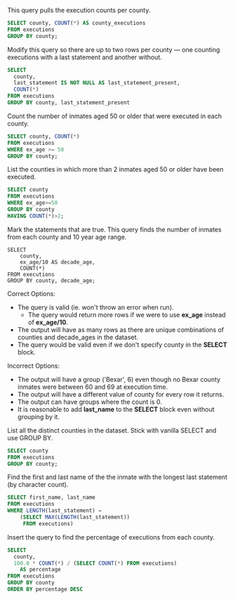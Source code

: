 This query pulls the execution counts per county.
```SQL
SELECT county, COUNT(*) AS county_executions
FROM executions
GROUP BY county;
```

Modify this query so there are up to two rows per county — one counting executions with a last statement and another without.
```SQL
SELECT
  county,
  last_statement IS NOT NULL AS last_statement_present,
  COUNT(*)
FROM executions
GROUP BY county, last_statement_present
```

Count the number of inmates aged 50 or older that were executed in each county.
```SQL
SELECT county, COUNT(*) 
FROM executions
WHERE ex_age >= 50
GROUP BY county;
```

List the counties in which more than 2 inmates aged 50 or older have been executed.
```SQL
SELECT county
FROM executions
WHERE ex_age>=50
GROUP BY county
HAVING COUNT(*)>2;
```

Mark the statements that are true.
This query finds the number of inmates from each county and 10 year age range.
```
SELECT
    county,
    ex_age/10 AS decade_age,
    COUNT(*)
FROM executions
GROUP BY county, decade_age;
```
Correct Options:
- The query is valid (ie. won't throw an error when run).
  - The query would return more rows if we were to use **ex_age** instead of **ex_age/10**.
- The output will have as many rows as there are unique combinations of counties and decade_ages in the dataset.
- The query would be valid even if we don't specify county in the **SELECT** block.

Incorrect Options:
- The output will have a group ('Bexar', 6) even though no Bexar county inmates were between 60 and 69 at execution time.
- The output will have a different value of county for every row it returns.
- The output can have groups where the count is 0.
- It is reasonable to add **last_name** to the **SELECT** block even without grouping by it.

List all the distinct counties in the dataset. Stick with vanilla SELECT and use GROUP BY.
```SQL
SELECT county
FROM executions
GROUP BY county;
```

Find the first and last name of the the inmate with the longest last statement (by character count).
```SQL
SELECT first_name, last_name
FROM executions
WHERE LENGTH(last_statement) =
    (SELECT MAX(LENGTH(last_statement))
	 FROM executions)
```

Insert the <count-of-all-rows> query to find the percentage of executions from each county.

```SQL
SELECT
  county,
  100.0 * COUNT(*) / (SELECT COUNT(*) FROM executions)
    AS percentage
FROM executions
GROUP BY county
ORDER BY percentage DESC
```
